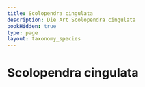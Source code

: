 ```yaml
---
title: Scolopendra cingulata
description: Die Art Scolopendra cingulata
bookHidden: true
type: page
layout: taxonomy_species
---
```


# Scolopendra cingulata
